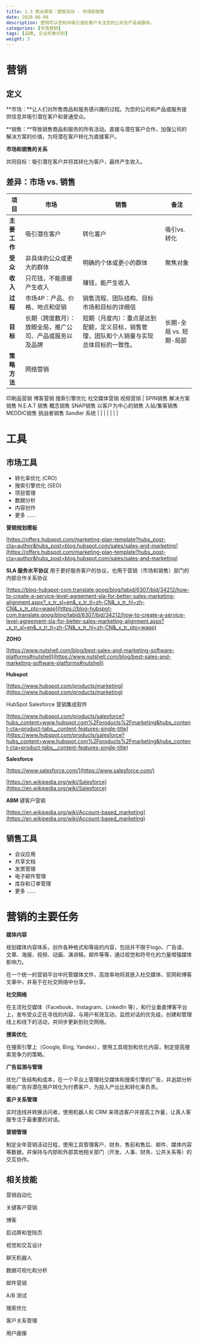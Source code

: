 ```yaml
---
title: 1.3 商业框架：营销活动 - 市场和销售
date: 2020-06-08
description: 营销可以告知并吸引潜在客户关注您的公司及产品或服务。
categories: [市场营销]
tags: [品牌, 企业形象识别]
weight: 3
---
```



# 营销

## **定义**

**市场：**让人们对所售商品和服务感兴趣的过程。为您的公司和产品或服务提供信息并吸引潜在客户和普通受众。

**销售：**导致销售商品和服务的所有活动。直接与潜在客户合作，加强公司的解决方案的价值，为将潜在客户转化为直接客户。

**市场和销售的关系**

共同目标：吸引潜在客户并将其转化为客户，最终产生收入。

## **差异：市场 vs. 销售**

| **项目** | **市场** | **销售** | **备注** |
| --- | --- | --- | --- |
| **主要工作** | 吸引潜在客户 | 转化客户 | 吸引vs.转化 |
| **受众** | 非具体的公众或更大的群体 | 明确的个体或更小的群体 | 聚焦对象 |
| **收入** | 只花钱，不能直接产生收入 | 赚钱，能产生收入 |  |
| **过程** | 市场4P：产品、价格、地点和促销 | 销售流程、团队结构、目标市场和目标的详细信 |  |
| **目标** | 长期（跨度数月）：放眼全局，推广公司、产品或服务以及品牌 | 短期（月度内）：重点是达到配额，定义目标，销售管理，团队和个人销量与实现总体目标的一致性。 | 长期-全局 vs. 短期-局部 |
| **策略方法** | 网络营销
印刷品营销
博客营销
搜索引擎优化
社交媒体营销
视频营销 | SPIN销售
解决方案销售
N.E.A.T 销售
概念销售
SNAP销售
以客户为中心的销售
入站/集客销售
MEDDIC销售
挑战者销售
Sandler 系统 |  |
|  |  |  |  |

# 工具

## **市场工具**

- 转化率优化 (CRO)
- 搜索引擎优化 (SEO)
- 项目管理
- 数据分析
- 内容创作
- 更多 ……

**营销规划模板**

[https://offers.hubspot.com/marketing-plan-template?hubs_post-cta=author&hubs_post=blog.hubspot.com/sales/sales-and-marketing](https://offers.hubspot.com/marketing-plan-template?hubs_post-cta=author&hubs_post=blog.hubspot.com/sales/sales-and-marketing)

**SLA 服务水平协议**
用于更好服务客户的协议，也用于营销（市场和销售）部门的内部合作关系协议

[https://blog-hubspot-com.translate.goog/blog/tabid/6307/bid/34212/how-to-create-a-service-level-agreement-sla-for-better-sales-marketing-alignment.aspx?_x_tr_sl=en&_x_tr_tl=zh-CN&_x_tr_hl=zh-CN&_x_tr_pto=wapp](https://blog-hubspot-com.translate.goog/blog/tabid/6307/bid/34212/how-to-create-a-service-level-agreement-sla-for-better-sales-marketing-alignment.aspx?_x_tr_sl=en&_x_tr_tl=zh-CN&_x_tr_hl=zh-CN&_x_tr_pto=wapp)

**ZOHO**

[https://www.nutshell.com/blog/best-sales-and-marketing-software-platforms#nutshell](https://www.nutshell.com/blog/best-sales-and-marketing-software-platforms#nutshell)

**Hubspot**

[https://www.hubspot.com/products/marketing](https://www.hubspot.com/products/marketing)

HubSpot Salesforce 营销集成软件

[https://www.hubspot.com/products/salesforce?hubs_content=www.hubspot.com%2Fproducts%2Fmarketing&hubs_content-cta=product-tabs__content-features-single-title](https://www.hubspot.com/products/salesforce?hubs_content=www.hubspot.com%2Fproducts%2Fmarketing&hubs_content-cta=product-tabs__content-features-single-title)

**Salesforce** 

[https://www.salesforce.com/](https://www.salesforce.com/)

[https://en.wikipedia.org/wiki/Salesforce](https://en.wikipedia.org/wiki/Salesforce)

**ABM**  键客户营销

[https://en.wikipedia.org/wiki/Account-based_marketing](https://en.wikipedia.org/wiki/Account-based_marketing)

## **销售工具**

- 会议应用
- 共享文档
- 发票管理
- 电子邮件管理
- 库存和订单管理
- 更多 ……

# 营销的主要任务

**媒体内容**

规划媒体内容体系，创作各种格式和等级的内容，包括并不限于logo、广告语、文章、海报、视频、动画、演讲稿，邮件等等，通过视觉和符号化的力量增强媒体影响力。

在一个统一的营销平台中托管媒体文件，高效率地将其嵌入社交媒体、官网和博客文章中，并易于在社交网络中分享。

**社交网络**

在主流社交媒体（Facebook、Instagram、LinkedIn 等），和行业垂直博客平台上，发布受众正在寻找的内容，与用户有效互动，监控对话的优先级，创建和管理线上和线下的活动，并同步更新到社交网络。

**搜索优化**

在搜索引擎上（Google, Bing, Yandex），使用工具规划和优化内容，制定提高搜索竞争力的策略。

**广告监测与管理**

优化广告结构和成本，在一个平台上管理社交媒体和搜索引擎的广告，并追踪分析哪些广告将潜在用户转化为付费客户，为投入产出比和转化率负责。

**客户关系管理**

实时连线并转换访问者，使用机器人和 CRM 来筛选客户并提高工作量，让真人客服专注于最重要的对话。

**营销管理**

制定全年营销活动日程，使用工具管理客户、财务、售前和售后、邮件、媒体内容等数据，并保持与内部和外部其他相关部门（开发、人事、财务、公共关系等）的交互协作。

## **相关技能**

营销自动化

关键客户营销

博客

启动屏和登陆页

视觉和交互设计

聊天机器人

数据可视化和分析

邮件营销

A/B 测试

搜索优化

客户关系管理

用户画像